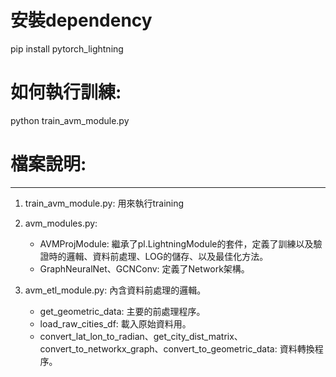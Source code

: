 # 安裝dependency 

pip install pytorch_lightning 

# 如何執行訓練: 

python train_avm_module.py

# 檔案說明: 

--- 

1. train_avm_module.py: 用來執行training 

2. avm_modules.py: 
   - AVMProjModule: 繼承了pl.LightningModule的套件，定義了訓練以及驗證時的邏輯、資料前處理、LOG的儲存、以及最佳化方法。
   - GraphNeuralNet、GCNConv: 定義了Network架構。

3. avm_etl_module.py: 內含資料前處理的邏輯。 
   - get_geometric_data: 主要的前處理程序。
   - load_raw_cities_df: 載入原始資料用。
   - convert_lat_lon_to_radian、get_city_dist_matrix、convert_to_networkx_graph、convert_to_geometric_data: 資料轉換程序。
